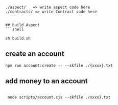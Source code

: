 
```shell
./aspect/   => write aspect code here
./contracts/ => write Contract code here


## build Aspect
```shell

sh build.sh 
```

## create an account
```shell
npm run account:create -- --skfile ./{xxxx}.txt

```

## add money to an account

```shell

 node scripts/account.cjs --skfile ./xxxx}.txt

```